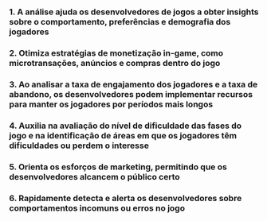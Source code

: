### 1. A análise ajuda os desenvolvedores de jogos a obter insights sobre o comportamento, preferências e demografia dos jogadores

### 2. Otimiza estratégias de monetização in-game, como microtransações, anúncios e compras dentro do jogo

### 3. Ao analisar a taxa de engajamento dos jogadores e a taxa de abandono, os desenvolvedores podem implementar recursos para manter os jogadores por períodos mais longos

### 4. Auxilia na avaliação do nível de dificuldade das fases do jogo e na identificação de áreas em que os jogadores têm dificuldades ou perdem o interesse

### 5. Orienta os esforços de marketing, permitindo que os desenvolvedores alcancem o público certo 

### 6. Rapidamente detecta e alerta os desenvolvedores sobre comportamentos incomuns ou erros no jogo